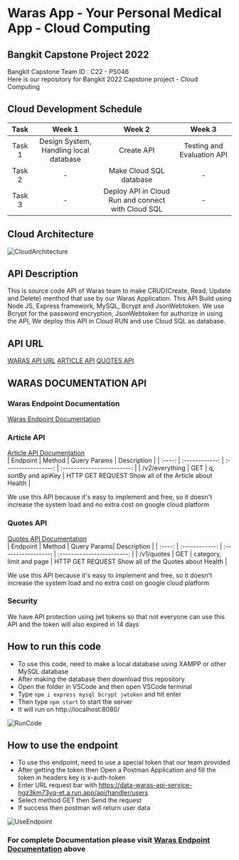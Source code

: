 # Waras App - Your Personal Medical App - Cloud Computing

## Bangkit Capstone Project 2022
Bangkit Capstone Team ID : C22 - PS046 <br>
Here is our repository for Bangkit 2022 Capstone project - Cloud Computing

## Cloud Development Schedule
|  Task  |     Week 1     |       Week 2        |            Week 3          |
| :----: | :------------: | :-----------------: | :------------------------: |
| Task 1 | Design System, Handling local database   | Create API      | Testing and Evaluation API  |
| Task 2 | - | Make Cloud SQL database | -             |
| Task 3 |       -         | Deploy API in Cloud Run and connect with Cloud SQL  |     -     |

## Cloud Architecture
![CloudArchitecture](https://github.com/yuliusius1/waras-bangkit-capstone-2022/blob/main/assets/cloud_architecture.png)
<br>
## API Description
This is source code API of Waras team to make CRUD(Create, Read, Update and Delete) menthod that use by our Waras Application. This API Build using Node JS, Express framework, MySQL, Bcrypt and JsonWebtoken. We use Bcrypt for the password encryption, JsonWebtoken for authorize in using the API, We deploy this API in Cloud RUN and use Cloud SQL as database.
<br>
## API URL
[WARAS API URL](https://data-waras-api-service-hgz3km73yq-et.a.run.app/)
[ARTICLE API](https://newsapi.org/v2/everything?q=covid&sortBy=publishedAt&apiKey=2a81a09b7fae49ba817399a2fc9cb666)
[QUOTES API](https://world-of-quotes.p.rapidapi.com/v1/quotes?category=health&limit=20&page=1)
<br>
## <a name="docum"></a>WARAS DOCUMENTATION API
### Waras Endpoint Documentation
[Waras Endpoint Documentation](https://documenter.getpostman.com/view/21187908/Uz5CLHqp)

### Article API
[Article API Documentation](https://newsapi.org/docs/endpoints/everything)
<br>
|  Endpoint |  Method	     |      Query Params |           Description          |
| :----: | :------------: | :-----------------: | :------------------------: |
| /v2/everything | GET   | q, sortBy and apiKey      | HTTP GET REQUEST Show all of the Article about Health  |

We use this API because it's easy to implement and free, so it doesn't increase the system load and no extra cost on google cloud platform

### Quotes API
[Quotes API Documentation](https://rapidapi.com/karanp41-eRiF1pYLK1P/api/world-of-quotes/)
<br>
|  Endpoint |  Method	     |   Query Params|           Description          |
| :----: | :------------: | :-----------------: | :------------------------: |
| /v1/quotes | GET   | category, limit and page      | HTTP GET REQUEST Show all of the Quotes about Health  |

We use this API because it's easy to implement and free, so it doesn't increase the system load and no extra cost on google cloud platform

### Security
We have API protection using jwt tokens so that not everyone can use this API and the token will also expired in 14 days

## How to run this code
* To use this code, need to make a local database using XAMPP or other MySQL database
* After making the database then download this repository
* Open the folder in VSCode and then open VSCode terminal
* Type ```npm i express mysql bcrypt jwtoken``` and hit enter
* Then type ```npm start``` to start the server
* It will run on http://localhost:8080/

![RunCode](https://github.com/yuliusius1/waras-bangkit-capstone-2022/blob/main/assets/run_code.jpeg)
<br>
## How to use the endpoint
* To use this endpoint, need to use a special token that our team provided
* After getting the token then Open a Postman Application and fill the token in headers key is x-auth-token
* Enter URL request bar with https://data-waras-api-service-hgz3km73yq-et.a.run.app/api/handler/users
* Select method GET then Send the request
* If success then postman will return user data

![UseEndpoint](https://github.com/yuliusius1/waras-bangkit-capstone-2022/blob/main/assets/run_endpoint.jpeg)
<br>
### For complete Documentation please visit [Waras Endpoint Documentation](#docum) above
